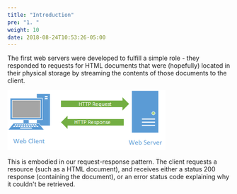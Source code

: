 ```yaml
---
title: "Introduction"
pre: "1. "
weight: 10
date: 2018-08-24T10:53:26-05:00
---
```


The first web servers were developed to fulfill a simple role - they responded to requests for HTML documents that were (hopefully) located in their physical storage by streaming the contents of those documents to the client.

![Request-Response Pattern](/images/5.0.1.png)

This is embodied in our request-response pattern.  The client requests a resource (such as a HTML document), and receives either a status 200 response (containing the document), or an error status code explaining why it couldn't be retrieved.